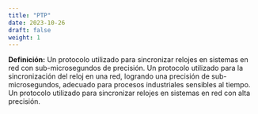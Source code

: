 ```yaml
---
title: "PTP"
date: 2023-10-26
draft: false
weight: 1
---
```


**Definición:** Un protocolo utilizado para sincronizar relojes en sistemas en red con sub-microsegundos de precisión. Un protocolo utilizado para la sincronización del reloj en una red, logrando una precisión de sub-microsegundos, adecuado para procesos industriales sensibles al tiempo. Un protocolo utilizado para sincronizar relojes en sistemas en red con alta precisión.
